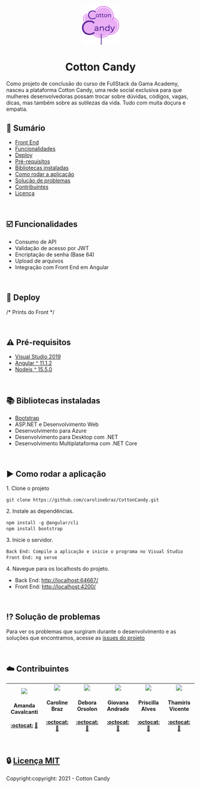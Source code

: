 <p align=center><img src="https://github.com/thamiavicente/files/blob/master/Fotos/logo-cotton-candy-01.png" width=100 ></p>
<h1 align=center>Cotton Candy</h1>
<p>Como projeto de conclusão do curso de FullStack da Gama Academy, nasceu a plataforma Cotton Candy, uma rede social exclusiva para que mulheres desenvolvedoras possam trocar sobre dúvidas, códigos, vagas, dicas, mas também sobre as sutilezas da vida. Tudo com muita doçura e empatia.</p> 

## :scroll: Sumário
* [Front End](https://github.com/Pri-Alves/CottonCandy)
* [Funcionalidades](#ballot-box-with-check-funcionalidades)
* [Deploy](#rocket-deploy)
* [Pré-requisitos](#warning-pré-requisitos)
* [Bibliotecas instaladas](#books-bibliotecas-instaladas)
* [Como rodar a aplicação](#arrow_forward-como-rodar-a-aplicação)
* [Solução de problemas](#interrobang-solução-de-problemas)
* [Contribuintes](#cloud-contribuintes)
* [Licença](#lock-licença)
<br />

## :ballot_box_with_check: Funcionalidades
- Consumo de API
- Validação de acesso por JWT
- Encriptação de senha (Base 64)
- Upload de arquivos
- Integração com Front End em Angular
<br />

## :rocket: Deploy
/* Prints do Front */

<br />

## :warning: Pré-requisitos
- [Visual Studio 2019](https://visualstudio.microsoft.com/pt-br/)
- [Angular ^ 11.1.2](https://cli.angular.io/)
- [Nodejs ^ 15.5.0](https://nodejs.org/en/)
<br />

## :books: Bibliotecas instaladas
- [Bootstrap](https://getbootstrap.com/)
- ASP.NET e Desenvolvimento Web
- Desenvolvimento para Azure
- Desenvolvimento para Desktop com .NET
- Desenvolvimento Multiplataforma com .NET Core
<br />

## :arrow_forward: Como rodar a aplicação
<p>1. Clone o projeto </p>

```
git clone https://github.com/carolinebraz/CottonCandy.git
```

<p>2. Instale as dependências.</p>

```
npm install -g @angular/cli
npm install bootstrap
```

<p>3. Inicie o servidor.</p>

```
Back End: Compile a aplicação e inicie o programa no Visual Studio
Front End: ng serve
```

<p>4. Navegue para os localhosts do projeto.</p>

- Back End: [http://localhost:64667/](http://localhost:64667)
- Front End: [http://localhost:4200/](http://localhost:4200)

<br />

## :interrobang: Solução de problemas
<p>Para ver os problemas que surgiram durante o desenvolvimento e as soluções que encontramos, acesse as <a href="https://github.com/carolinebraz/CottonCandy/issues">issues do projeto</a></p>
<br />

## :cloud: Contribuintes
| <img src="https://media-exp1.licdn.com/dms/image/C4D03AQGZX9jQiBO5uA/profile-displayphoto-shrink_800_800/0/1516785173165?e=1619049600&v=beta&t=Lqv6v42ZKM5RUsZ8QE2eBBDQQlMlYZllN2Sw2skjR8g" width=115><h4>Amanda Cavalcanti</h4>[:octocat:](https://github.com/amandabc) [:necktie:](https://www.linkedin.com/in/amandacavalcanti/) | <img src="https://media-exp1.licdn.com/dms/image/C4E03AQF-kNcTQA6bhw/profile-displayphoto-shrink_800_800/0/1612887936879?e=1619049600&v=beta&t=fQKF8VplbdyElquYf3Uq-UjH4YtBzh8tHPDuMOi9ZPc" width=115 ><h4>Caroline Braz</h4>[:octocat:](https://github.com/carolinebraz) [:necktie:](https://www.linkedin.com/in/carolinebraz/) | <img src="https://media-exp1.licdn.com/dms/image/C4D03AQG1Bz_Qj7OQQg/profile-displayphoto-shrink_800_800/0/1577363013522?e=1619049600&v=beta&t=HyTX37dlBXJ7JziMgRi5D5DdnPEEZ2EiIfQIuidDHMs" width=115 ><h4>Debora Orsolon</h4>[:octocat:](https://github.com/orsolon) [:necktie:](https://www.linkedin.com/in/deboraorsolon/) | <img src="https://media-exp1.licdn.com/dms/image/C4D03AQFwc1UMuKSRgA/profile-displayphoto-shrink_800_800/0/1610980462257?e=1619049600&v=beta&t=9TkmCWJqdMgf9HdPO6eP0gYqXzI9Wd1xuJ7CeI85kg4" width=115 ><h4>Giovana Andrade</h4>[:octocat:](https://github.com/giovanaandrade) [:necktie:](https://www.linkedin.com/in/giovanadeandrade/) | <img src="https://media-exp1.licdn.com/dms/image/C4D03AQG3Q1HyZJZdeA/profile-displayphoto-shrink_800_800/0/1586010253260?e=1619049600&v=beta&t=Jbiixfm66mni6JfOmZknfHNLU-DLwPXjfC9dubvUWOA" width=115 ><h4>Priscilla Alves</h4>[:octocat:](https://github.com/Pri-Alves) [:necktie:](https://www.linkedin.com/in/priscillarmaalves/) | <img src="https://media-exp1.licdn.com/dms/image/C4D03AQFktLxIsz7Qag/profile-displayphoto-shrink_800_800/0/1600108073258?e=1619049600&v=beta&t=Hz-JmH2G9RcDP_rhgvFvL21dspnDIOTkpWXwfEtcy7g" width=115 ><h4>Thamiris Vicente</h4>[:octocat:](https://github.com/thamiavicente) [:necktie:](https://www.linkedin.com/in/thamiavicente/) | 
| --- | --- | --- | --- | --- | --- |
<br />

## :lock: [Licença MIT](https://github.com/carolinebraz/CottonCandy/blob/main/LICENSE)
<p>Copyright:copyright: 2021 - Cotton Candy</p>
